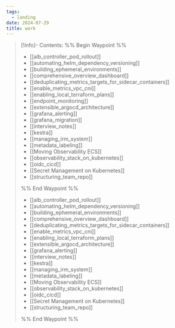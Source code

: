 ```yaml
---
tags:
  - landing
date: 2024-07-29
title: work
---
```


> [!info]- Contents: 
>%% Begin Waypoint %%
>- [[alb_controller_pod_rollout]]
>- [[automating_helm_dependency_versioning]]
>- [[building_ephemeral_environments]]
>- [[comprehensive_overview_dashboard]]
>- [[deduplicating_metrics_targets_for_sidecar_containers]]
>- [[enable_metrics_vpc_cni]]
>- [[enabling_local_terraform_plans]]
>- [[endpoint_monitoring]]
>- [[extensible_argocd_architecture]]
>- [[grafana_alerting]]
>- [[grafana_migration]]
>- [[interview_notes]]
>- [[kestra]]
>- [[managing_irm_system]]
>- [[metadata_labeling]]
>- [[Moving Observability ECS]]
>- [[observability_stack_on_kubernetes]]
>- [[oidc_cicd]]
>- [[Secret Management on Kubernetes]]
>- [[structuring_team_repo]]
>
>%% End Waypoint %%
>- [[alb_controller_pod_rollout]]
>- [[automating_helm_dependency_versioning]]
>- [[building_ephemeral_environments]]
>- [[comprehensive_overview_dashboard]]
>- [[deduplicating_metrics_targets_for_sidecar_containers]]
>- [[enable_metrics_vpc_cni]]
>- [[enabling_local_terraform_plans]]
>- [[extensible_argocd_architecture]]
>- [[grafana_alerting]]
>- [[interview_notes]]
>- [[kestra]]
>- [[managing_irm_system]]
>- [[metadata_labeling]]
>- [[Moving Observability ECS]]
>- [[observability_stack_on_kubernetes]]
>- [[oidc_cicd]]
>- [[Secret Management on Kubernetes]]
>- [[structuring_team_repo]]
>
>%% End Waypoint %%